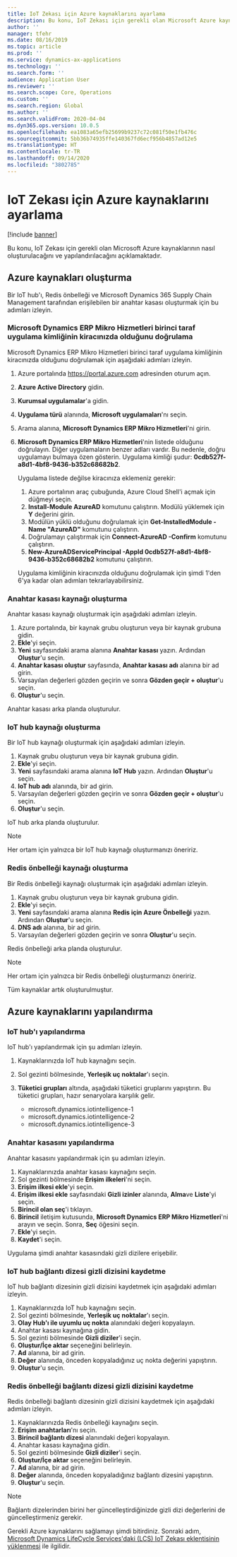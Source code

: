 ```yaml
---
title: IoT Zekası için Azure kaynaklarını ayarlama
description: Bu konu, IoT Zekası için gerekli olan Microsoft Azure kaynaklarının nasıl oluşturulacağını ve yapılandırılacağını açıklamaktadır.
author: ''
manager: tfehr
ms.date: 08/16/2019
ms.topic: article
ms.prod: ''
ms.service: dynamics-ax-applications
ms.technology: ''
ms.search.form: ''
audience: Application User
ms.reviewer: ''
ms.search.scope: Core, Operations
ms.custom: ''
ms.search.region: Global
ms.author: ''
ms.search.validFrom: 2020-04-04
ms.dyn365.ops.version: 10.0.5
ms.openlocfilehash: ea1083a65efb25699b9237c72c081f50e1fb476c
ms.sourcegitcommit: 5bb36b74935ffe140367fd6ecf956b4857ad12e5
ms.translationtype: HT
ms.contentlocale: tr-TR
ms.lasthandoff: 09/14/2020
ms.locfileid: "3802785"
---
```

# <a name="set-up-azure-resources-for-iot-intelligence"></a>IoT Zekası için Azure kaynaklarını ayarlama

[!include [banner](../../includes/banner.md)]

Bu konu, IoT Zekası için gerekli olan Microsoft Azure kaynaklarının nasıl oluşturulacağını ve yapılandırılacağını açıklamaktadır.

## <a name="create-azure-resources"></a>Azure kaynakları oluşturma

Bir IoT hub'ı, Redis önbelleği ve Microsoft Dynamics 365 Supply Chain Management tarafından erişilebilen bir anahtar kasası oluşturmak için bu adımları izleyin.

### <a name="verify-that-the-microsoft-dynamics-erp-microservices-first-party-app-id-is-in-your-tenant"></a>Microsoft Dynamics ERP Mikro Hizmetleri birinci taraf uygulama kimliğinin kiracınızda olduğunu doğrulama

Microsoft Dynamics ERP Mikro Hizmetleri birinci taraf uygulama kimliğinin kiracınızda olduğunu doğrulamak için aşağıdaki adımları izleyin.

1. Azure portalında <https://portal.azure.com> adresinden oturum açın.
2. **Azure Active Directory** gidin.
3. **Kurumsal uygulamalar**'a gidin.
4. **Uygulama türü** alanında, **Microsoft uygulamaları**'nı seçin.
5. Arama alanına, **Microsoft Dynamics ERP Mikro Hizmetleri**'ni girin.
6. **Microsoft Dynamics ERP Mikro Hizmetleri**'nin listede olduğunu doğrulayın. Diğer uygulamaların benzer adları vardır. Bu nedenle, doğru uygulamayı bulmaya özen gösterin. Uygulama kimliği şudur: **0cdb527f-a8d1-4bf8-9436-b352c68682b2**.

    Uygulama listede değilse kiracınıza eklemeniz gerekir:

    1. Azure portalının araç çubuğunda, Azure Cloud Shell'i açmak için düğmeyi seçin.
    2. **Install-Module AzureAD** komutunu çalıştırın. Modülü yüklemek için **Y** değerini girin.
    3. Modülün yüklü olduğunu doğrulamak için **Get-InstalledModule -Name "AzureAD"** komutunu çalıştırın.
    4. Doğrulamayı çalıştırmak için **Connect-AzureAD -Confirm** komutunu çalıştırın.
    5. **New-AzureADServicePrincipal -AppId 0cdb527f-a8d1-4bf8-9436-b352c68682b2** komutunu çalıştırın.

    Uygulama kimliğinin kiracınızda olduğunu doğrulamak için şimdi 1'den 6'ya kadar olan adımları tekrarlayabilirsiniz.

### <a name="create-a-key-vault-resource"></a>Anahtar kasası kaynağı oluşturma

Anahtar kasası kaynağı oluşturmak için aşağıdaki adımları izleyin.

1. Azure portalında, bir kaynak grubu oluşturun veya bir kaynak grubuna gidin.
2. **Ekle**'yi seçin.
3. **Yeni** sayfasındaki arama alanına **Anahtar kasası** yazın. Ardından **Oluştur**'u seçin.
4. **Anahtar kasası oluştur** sayfasında, **Anahtar kasası adı** alanına bir ad girin.
5. Varsayılan değerleri gözden geçirin ve sonra **Gözden geçir + oluştur**'u seçin.
6. **Oluştur**'u seçin.

Anahtar kasası arka planda oluşturulur.

### <a name="create-an-iot-hub-resource"></a>IoT hub kaynağı oluşturma

Bir IoT hub kaynağı oluşturmak için aşağıdaki adımları izleyin.

1. Kaynak grubu oluşturun veya bir kaynak grubuna gidin.
2. **Ekle**'yi seçin.
3. **Yeni** sayfasındaki arama alanına **IoT Hub** yazın. Ardından **Oluştur**'u seçin.
4. **IoT hub adı** alanında, bir ad girin.
5. Varsayılan değerleri gözden geçirin ve sonra **Gözden geçir + oluştur**'u seçin.
6. **Oluştur**'u seçin.

IoT hub arka planda oluşturulur.

> [!NOTE]
> Her ortam için yalnızca bir IoT hub kaynağı oluşturmanızı öneririz.

### <a name="create-a-redis-cache-resource"></a>Redis önbelleği kaynağı oluşturma

Bir Redis önbelleği kaynağı oluşturmak için aşağıdaki adımları izleyin.

1. Kaynak grubu oluşturun veya bir kaynak grubuna gidin.
2. **Ekle**'yi seçin.
3. **Yeni** sayfasındaki arama alanına **Redis için Azure Önbelleği** yazın. Ardından **Oluştur**'u seçin.
4. **DNS adı** alanına, bir ad girin.
5. Varsayılan değerleri gözden geçirin ve sonra **Oluştur**'u seçin.

Redis önbelleği arka planda oluşturulur.

> [!NOTE]
> Her ortam için yalnızca bir Redis önbelleği oluşturmanızı öneririz.

Tüm kaynaklar artık oluşturulmuştur.

## <a name="configure-the-azure-resources"></a>Azure kaynaklarını yapılandırma

### <a name="configure-the-iot-hub"></a>IoT hub'ı yapılandırma

IoT hub'ı yapılandırmak için şu adımları izleyin.

1. Kaynaklarınızda IoT hub kaynağını seçin.
2. Sol gezinti bölmesinde, **Yerleşik uç noktalar**'ı seçin.
3. **Tüketici grupları** altında, aşağıdaki tüketici gruplarını yapıştırın. Bu tüketici grupları, hazır senaryolara karşılık gelir.

    + microsoft.dynamics.iotintelligence-1
    + microsoft.dynamics.iotintelligence-2
    + microsoft.dynamics.iotintelligence-3

### <a name="configure-the-key-vault"></a>Anahtar kasasını yapılandırma

Anahtar kasasını yapılandırmak için şu adımları izleyin.

1. Kaynaklarınızda anahtar kasası kaynağını seçin.
2. Sol gezinti bölmesinde **Erişim ilkeleri**'ni seçin.
3. **Erişim ilkesi ekle**'yi seçin.
4. **Erişim ilkesi ekle** sayfasındaki **Gizli izinler** alanında, **Alma**ve **Liste**'yi seçin.
5. **Birincil olan seç**'i tıklayın.
6. **Birincil** iletişim kutusunda, **Microsoft Dynamics ERP Mikro Hizmetleri**'ni arayın ve seçin. Sonra, **Seç** öğesini seçin.
7. **Ekle**'yi seçin.
8. **Kaydet**'i seçin.

Uygulama şimdi anahtar kasasındaki gizli dizilere erişebilir.

### <a name="save-the-iot-hub-connection-string-secret"></a>IoT hub bağlantı dizesi gizli dizisini kaydetme

IoT hub bağlantı dizesinin gizli dizisini kaydetmek için aşağıdaki adımları izleyin.

1. Kaynaklarınızda IoT hub kaynağını seçin.
2. Sol gezinti bölmesinde, **Yerleşik uç noktalar**'ı seçin.
3. **Olay Hub'ı ile uyumlu uç nokta** alanındaki değeri kopyalayın.
4. Anahtar kasası kaynağına gidin.
5. Sol gezinti bölmesinde **Gizli diziler**'i seçin.
6. **Oluştur/İçe aktar** seçeneğini belirleyin.
7. **Ad** alanına, bir ad girin.
8. **Değer** alanında, önceden kopyaladığınız uç nokta değerini yapıştırın.
9. **Oluştur**'u seçin.

### <a name="save-the-redis-cache-connection-string-secret"></a>Redis önbelleği bağlantı dizesi gizli dizisini kaydetme

Redis önbelleği bağlantı dizesinin gizli dizisini kaydetmek için aşağıdaki adımları izleyin.

1. Kaynaklarınızda Redis önbelleği kaynağını seçin.
2. **Erişim anahtarları**'nı seçin.
3. **Birincil bağlantı dizesi** alanındaki değeri kopyalayın.
4. Anahtar kasası kaynağına gidin.
5. Sol gezinti bölmesinde **Gizli diziler**'i seçin.
6. **Oluştur/İçe aktar** seçeneğini belirleyin.
7. **Ad** alanına, bir ad girin.
8. **Değer** alanında, önceden kopyaladığınız bağlantı dizesini yapıştırın.
9. **Oluştur**'u seçin.

> [!NOTE]
> Bağlantı dizelerinden birini her güncelleştirdiğinizde gizli dizi değerlerini de güncelleştirmeniz gerekir.

Gerekli Azure kaynaklarını sağlamayı şimdi bitirdiniz. Sonraki adım, [Microsoft Dynamics LifeCycle Services'daki (LCS) IoT Zekası eklentisinin yüklenmesi](iot-lcs-setup.md) ile ilgilidir.

